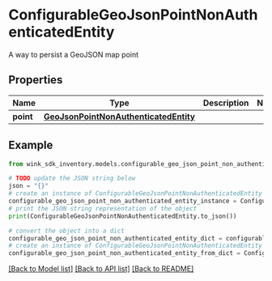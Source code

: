 # ConfigurableGeoJsonPointNonAuthenticatedEntity

A way to persist a GeoJSON map point

## Properties

Name | Type | Description | Notes
------------ | ------------- | ------------- | -------------
**point** | [**GeoJsonPointNonAuthenticatedEntity**](GeoJsonPointNonAuthenticatedEntity.md) |  | 

## Example

```python
from wink_sdk_inventory.models.configurable_geo_json_point_non_authenticated_entity import ConfigurableGeoJsonPointNonAuthenticatedEntity

# TODO update the JSON string below
json = "{}"
# create an instance of ConfigurableGeoJsonPointNonAuthenticatedEntity from a JSON string
configurable_geo_json_point_non_authenticated_entity_instance = ConfigurableGeoJsonPointNonAuthenticatedEntity.from_json(json)
# print the JSON string representation of the object
print(ConfigurableGeoJsonPointNonAuthenticatedEntity.to_json())

# convert the object into a dict
configurable_geo_json_point_non_authenticated_entity_dict = configurable_geo_json_point_non_authenticated_entity_instance.to_dict()
# create an instance of ConfigurableGeoJsonPointNonAuthenticatedEntity from a dict
configurable_geo_json_point_non_authenticated_entity_from_dict = ConfigurableGeoJsonPointNonAuthenticatedEntity.from_dict(configurable_geo_json_point_non_authenticated_entity_dict)
```
[[Back to Model list]](../README.md#documentation-for-models) [[Back to API list]](../README.md#documentation-for-api-endpoints) [[Back to README]](../README.md)


